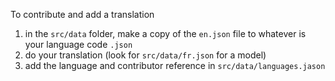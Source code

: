 To contribute and add a translation 
1. in the `src/data` folder, make a copy of the `en.json` file to whatever is your language code `.json`
2. do your translation (look for `src/data/fr.json` for a model)
3. add the language and contributor reference in `src/data/languages.jason`

